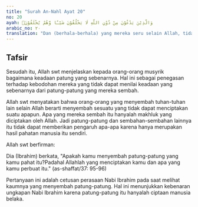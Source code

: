```yaml
---
title: "Surah An-Nahl Ayat 20"
no: 20
ayah: وَالَّذِيْنَ يَدْعُوْنَ مِنْ دُوْنِ اللّٰهِ لَا يَخْلُقُوْنَ شَيْـًٔا وَّهُمْ يُخْلَقُوْنَۗ 
arabic_no: ٢٠
translation: "Dan (berhala-berhala) yang mereka seru selain Allah, tidak dapat membuat sesuatu apa pun, sedang berhala-berhala itu (sendiri) dibuat orang."
---
```


## Tafsir

Sesudah itu, Allah swt menjelaskan kepada orang-orang musyrik bagaimana keadaan patung yang sebenarnya. Hal ini sebagai penegasan terhadap kebodohan mereka yang tidak dapat menilai keadaan yang sebenarnya dari patung-patung yang mereka sembah.

Allah swt menyatakan bahwa orang-orang yang menyembah tuhan-tuhan lain selain Allah berarti menyembah sesuatu yang tidak dapat menciptakan suatu apapun. Apa yang mereka sembah itu hanyalah makhluk yang diciptakan oleh Allah. Jadi patung-patung dan sembahan-sembahan lainnya itu tidak dapat memberikan pengaruh apa-apa karena hanya merupakan hasil pahatan manusia itu sendiri.

Allah swt berfirman:

Dia (Ibrahim) berkata, "Apakah kamu menyembah patung-patung yang kamu pahat itu?Padahal Allahlah yang menciptakan kamu dan apa yang kamu perbuat itu." (as-shaffat/37: 95-96)

Pertanyaan ini adalah cetusan perasaan Nabi Ibrahim pada saat melihat kaumnya yang menyembah patung-patung. Hal ini menunjukkan kebenaran ungkapan Nabi Ibrahim karena patung-patung itu hanyalah ciptaan manusia belaka.